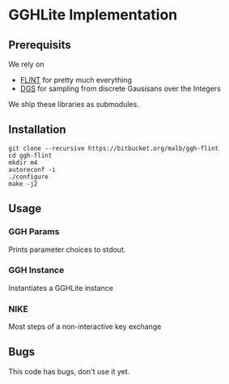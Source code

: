 # GGHLite Implementation #

## Prerequisits ##

We rely on

 * [FLINT](http://flintlib.org/) for pretty much everything
 * [DGS](https://bitbucket.org/malb/dgs) for sampling from discrete Gausisans
   over the Integers

We ship these libraries as submodules.

## Installation ##

    git clone --recursive https://bitbucket.org/malb/ggh-flint
    cd ggh-flint
    mkdir m4
    autoreconf -i
    ./configure
    make -j2

## Usage ##

### GGH Params ###

Prints parameter choices to stdout.

### GGH Instance ###

Instantiates a GGHLite instance

### NIKE ###

Most steps of a non-interactive key exchange

## Bugs ##

This code has bugs, don't use it yet.

